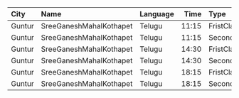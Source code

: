 | City   | Name                    | Language |  Time | Type        | Price | Capacity | Booked |
| :----- | :---------------------- | :------- | ----: | :---------- | ----: | -------: | -----: |
| Guntur | SreeGaneshMahalKothapet | Telugu   | 11:15 | FristClass  |   40₹ |      202 |    172 |
| Guntur | SreeGaneshMahalKothapet | Telugu   | 11:15 | SecondClass |   25₹ |      209 |    209 |
| Guntur | SreeGaneshMahalKothapet | Telugu   | 14:30 | FristClass  |   40₹ |      202 |    172 |
| Guntur | SreeGaneshMahalKothapet | Telugu   | 14:30 | SecondClass |   25₹ |      209 |    209 |
| Guntur | SreeGaneshMahalKothapet | Telugu   | 18:15 | FristClass  |   40₹ |      202 |    172 |
| Guntur | SreeGaneshMahalKothapet | Telugu   | 18:15 | SecondClass |   25₹ |      209 |    209 |